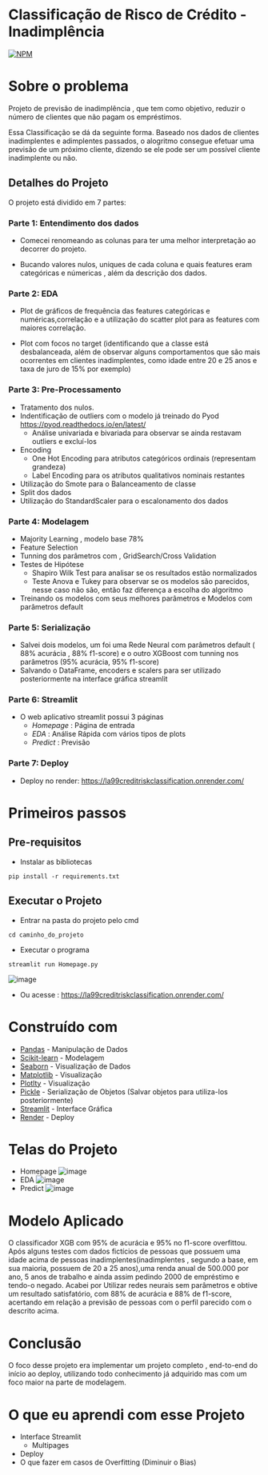 # Classificação de Risco de Crédito - Inadimplência

[![NPM](https://img.shields.io/npm/l/react)](https://github.com/LucasAlves99/CreditDataRisk_Classification/blob/main/LICENSE) 

# Sobre o problema
Projeto de previsão de inadimplência , que tem como objetivo, reduzir o número de clientes que não pagam os empréstimos.

Essa Classificação se dá da seguinte forma. Baseado nos dados de clientes inadimplentes e adimplentes passados, o alogritmo consegue efetuar 
uma previsão de um próximo cliente, dizendo se ele pode ser um possível cliente inadimplente ou não.

## Detalhes do Projeto
O projeto está dividido em 7 partes:
### Parte 1: Entendimento dos dados

* Comecei renomeando as colunas para ter uma melhor interpretação ao decorrer do projeto.

* Bucando valores nulos, uniques de cada coluna e quais features eram categóricas e númericas , além da descrição dos dados.

### Parte 2: EDA

* Plot de gráficos de frequência das features categóricas e numéricas,correlação e a utilização do scatter plot para as features com maiores correlação.

* Plot com focos no target (identificando que a classe está desbalanceada, além de observar alguns comportamentos que são mais ocorrentes em clientes inadimplentes, como idade entre 20 e 25 anos e taxa de juro de 15% por exemplo)

### Parte 3: Pre-Processamento
* Tratamento dos nulos.
* Indentificação de outliers com o modelo já treinado do Pyod https://pyod.readthedocs.io/en/latest/
    * Análise univariada e bivariada para observar se ainda restavam outliers e excluí-los 
* Encoding 
    * One Hot Encoding para atributos categóricos ordinais (representam grandeza)   
    * Label Encoding para os atributos qualitativos nominais restantes
* Utilização do Smote para o Balanceamento de classe 
* Split dos dados
* Utilização do StandardScaler para o escalonamento dos dados
### Parte 4: Modelagem
* Majority Learning , modelo base 78%
* Feature Selection 
* Tunning dos parâmetros com , GridSearch/Cross Validation
* Testes de Hipótese
    * Shapiro Wilk Test para analisar se os resultados estão normalizados 
    * Teste Anova e Tukey para observar se os modelos são parecidos, nesse caso não são, então faz diferença a escolha do algoritmo
* Treinando os modelos com seus melhores parâmetros e Modelos com parâmetros default

### Parte 5: Serialização
* Salvei dois modelos, um foi uma Rede Neural com parâmetros default ( 88% acurácia , 88% f1-score) e o outro XGBoost com tunning nos parâmetros (95% acurácia, 95% f1-score)
* Salvando o DataFrame, encoders e scalers para ser utilizado posteriormente na interface gráfica streamlit

### Parte 6: Streamlit
* O web aplicativo streamlit possui 3 páginas
   * *Homepage* : Página de entrada 
   * *EDA* : Análise Rápida com vários tipos de plots
   * *Predict* : Previsão
### Parte 7: Deploy
* Deploy no render: https://la99creditriskclassification.onrender.com/

# Primeiros passos

## Pre-requisitos

- Instalar as bibliotecas

```
pip install -r requirements.txt
```

## Executar o Projeto

- Entrar na pasta do projeto pelo cmd

```
cd caminho_do_projeto
```

- Executar o programa

```
streamlit run Homepage.py
```
![image](https://user-images.githubusercontent.com/50807648/226122129-964dee2b-095c-4221-9c22-f25a47461839.png)

- Ou acesse : https://la99creditriskclassification.onrender.com/
# Construído com
* [Pandas](https://pandas.pydata.org/) - Manipulação de Dados
* [Scikit-learn](https://scikit-learn.org/stable/) - Modelagem
* [Seaborn](https://seaborn.pydata.org/index.html) - Visualização de Dados
* [Matplotlib](https://matplotlib.org/) - Visualização 
* [Plotlty](https://plotly.com/) - Visualização
* [Pickle](https://docs.python.org/3/library/pickle.html) - Serialização de Objetos (Salvar objetos para utiliza-los posteriormente)
* [Streamlit](https://streamlit.io/) - Interface Gráfica
* [Render](https://render.com/) - Deploy

# Telas do Projeto
* Homepage
![image](https://github.com/LucasAlves99/CreditDataRisk_Classification/assets/50807648/9bacc05b-730c-4e6c-830e-6b6fdc602fc3)
* EDA
![image](https://user-images.githubusercontent.com/50807648/230182936-02d59e74-f6e6-418e-994b-1e3a6570224f.png)
* Predict
![image](https://user-images.githubusercontent.com/50807648/230183185-f830b570-2603-4476-8781-2ad89d780dfa.png)

# Modelo Aplicado
O classificador XGB com 95% de acurácia e 95% no f1-score overfittou. Após alguns testes com dados fictícios de pessoas que possuem uma idade acima de pessoas inadimplentes(inadimplentes , segundo a base, em sua maioria, possuem de 20 a 25 anos),uma renda anual de 500.000 por ano, 5 anos de trabalho e ainda assim pedindo 2000 de empréstimo e tendo-o negado.  Acabei por Utilizar redes neurais sem parâmetros e obtive um resultado satisfatório, com 88% de acurácia e 88% de f1-score, acertando em relação a previsão de pessoas com o perfil parecido com o descrito acima.

# Conclusão
O foco desse projeto era implementar um projeto completo , end-to-end do início ao deploy, utilizando todo conhecimento já adquirido mas com um foco maior na parte de modelagem. 

# O que eu aprendi com esse Projeto
* Interface Streamlit
   * Multipages  
* Deploy
* O que fazer em casos de Overfitting (Diminuir o Bias)







